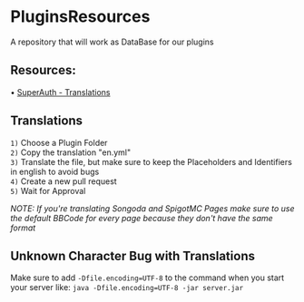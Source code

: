# PluginsResources
A repository that will work as DataBase for our plugins


## Resources:<br>
• [SuperAuth - Translations](https://github.com/TheProgramSrc/PluginsResources/tree/master/superauth)

## Translations
`1)` Choose a Plugin Folder<br>
`2)` Copy the translation "en.yml"<br>
`3)` Translate the file, but make sure to keep the Placeholders and Identifiers in english to avoid bugs<br>
`4)` Create a new pull request<br>
`5)` Wait for Approval<br>

_NOTE: If you're translating Songoda and SpigotMC Pages make sure to use the default BBCode for every page because they don't have the same format_

## Unknown Character Bug with Translations 
Make sure to add `-Dfile.encoding=UTF-8` to the command when you start your server like: `java -Dfile.encoding=UTF-8 -jar server.jar`

